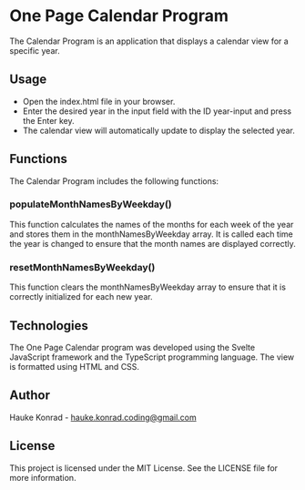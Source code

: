 # One Page Calendar Program

The Calendar Program is an application that displays a calendar view for a specific year.

## Usage
- Open the index.html file in your browser.
- Enter the desired year in the input field with the ID year-input and press the Enter key.
- The calendar view will automatically update to display the selected year.

## Functions
The Calendar Program includes the following functions:

### populateMonthNamesByWeekday()
This function calculates the names of the months for each week of the year and stores them in the monthNamesByWeekday array. It is called each time the year is changed to ensure that the month names are displayed correctly.

### resetMonthNamesByWeekday()
This function clears the monthNamesByWeekday array to ensure that it is correctly initialized for each new year.

## Technologies
The One Page Calendar program was developed using the Svelte JavaScript framework and the TypeScript programming language. The view is formatted using HTML and CSS.

## Author
Hauke Konrad - hauke.konrad.coding@gmail.com

## License
This project is licensed under the MIT License. See the LICENSE file for more information.